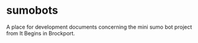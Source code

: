 # sumobots
A place for development documents concerning the mini sumo bot project from It Begins in Brockport.

